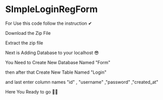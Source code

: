 # SImpleLoginRegForm

For Use this code follow the instruction ✔

Download the Zip File 
 
 Extract the zip file
 
 Next is Adding Database to your localhost 😎

 You Need to Create New Database Named "Form"

 then after that Create New Table Named "Login"

 and last enter column names "id" , "username" ,"password" ,"created_at"

 Here You Ready to go 🥰🥰
